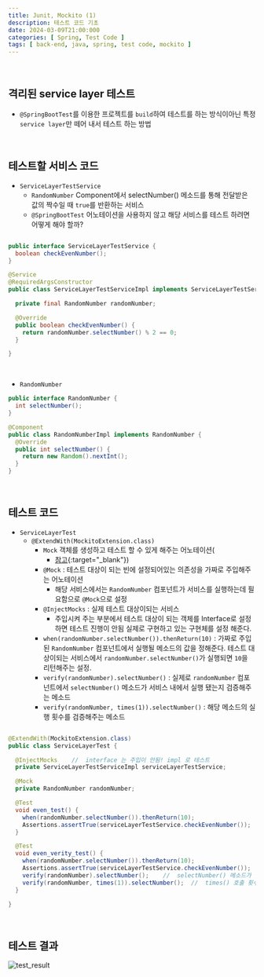 ```yaml
---
title: Junit, Mockito (1)
description: 테스트 코드 기초
date: 2024-03-09T21:00:000
categories: [ Spring, Test Code ]
tags: [ back-end, java, spring, test code, mockito ]
---
```


<br>

<h2> 격리된 service layer 테스트 </h2>

- ```@SpringBootTest```를 이용한 프로젝트를 ```build```하여 테스트를 하는 방식이아닌 특정 ```service layer```만 떼어 내서 테스트 하는 방법

<br>


<h2> 테스트할 서비스 코드 </h2>

- ```ServiceLayerTestService```
  - ```RandomNumber``` Component에서 selectNumber() 메소드를 통해 전달받은 값의 짝수일 때 ```true```를 반환하는 서비스
  - ```@SpringBootTest``` 어노테이션을 사용하지 않고 해당 서비스를 테스트 하려면 어떻게 해야 할까?

```java

public interface ServiceLayerTestService {
  boolean checkEvenNumber();
}

@Service
@RequiredArgsConstructor
public class ServiceLayerTestServiceImpl implements ServiceLayerTestService {

  private final RandomNumber randomNumber;

  @Override
  public boolean checkEvenNumber() {
    return randomNumber.selectNumber() % 2 == 0;
  }

}

```

<br>

- ```RandomNumber```

```java
public interface RandomNumber {
  int selectNumber();
}

@Component
public class RandomNumberImpl implements RandomNumber {
  @Override
  public int selectNumber() {
    return new Random().nextInt();
  }
}
```

<br>

<h2> 테스트 코드 </h2>

- ```ServiceLayerTest```
  - ```@ExtendWith(MockitoExtension.class)```
    - ```Mock``` 객체를 생성하고 테스트 할 수 있게 해주는 어노테이션(
      - [참고](https://www.baeldung.com/mockito-junit-5-extension){:target="\_blank"})
    - ```@Mock``` : 테스트 대상이 되는 빈에 설정되어있는 의존성을 가짜로 주입해주는 어노테이션
      - 해당 서비스에서는 ```RandomNumber``` 컴포넌트가 서비스를 실행하는데 필요함으로 ```@Mock```으로 설정
    - ```@InjectMocks``` : 실제 테스트 대상이되는 서비스
      - 주입시켜 주는 부분에서 테스트 대상이 되는 객체를 Interface로 설정하면 테스트 진행이 안됨 실제로 구현하고 있는 구현체를 설정 해준다.
    - ```when(randomNumber.selectNumber()).thenReturn(10)``` : 가짜로 주입된 ```RandomNumber``` 컴포넌트에서 실행될 메소드의 값을 정해준다.
      테스트 대상이되는 서비스에서 ```randomNumber.selectNumber()```가 실행되면 ```10```을 리턴해주는 설정.
    - ```verify(randomNumber).selectNumber()``` : 실제로 ```randomNumber``` 컴포넌트에서 ```selectNumber()``` 메소드가 서비스 내에서 실행 됐는지
      검증해주는 메소드
    - ```verify(randomNumber, times(1)).selectNumber()``` : 해당 메소드의 실행 횟수를 검증해주는 메소드

```java

@ExtendWith(MockitoExtension.class)
public class ServiceLayerTest {

  @InjectMocks    //  interface 는 주입이 안됨! impl 로 테스트
  private ServiceLayerTestServiceImpl serviceLayerTestService;

  @Mock
  private RandomNumber randomNumber;

  @Test
  void even_test() {
    when(randomNumber.selectNumber()).thenReturn(10);
    Assertions.assertTrue(serviceLayerTestService.checkEvenNumber());
  }

  @Test
  void even_verity_test() {
    when(randomNumber.selectNumber()).thenReturn(10);
    Assertions.assertTrue(serviceLayerTestService.checkEvenNumber());
    verify(randomNumber).selectNumber();    //  selectNumber() 메소드가 실행 되었는지 테스트
    verify(randomNumber, times(1)).selectNumber();  //  times() 호출 횟수 검증.
  }

}
```

<br>

<h2> 테스트 결과 </h2>

![test_result](https://github.com/AngryPig123/AngryPig123.github.io/assets/86225268/733c6bcb-276e-4127-8972-3603a2cc2439)

